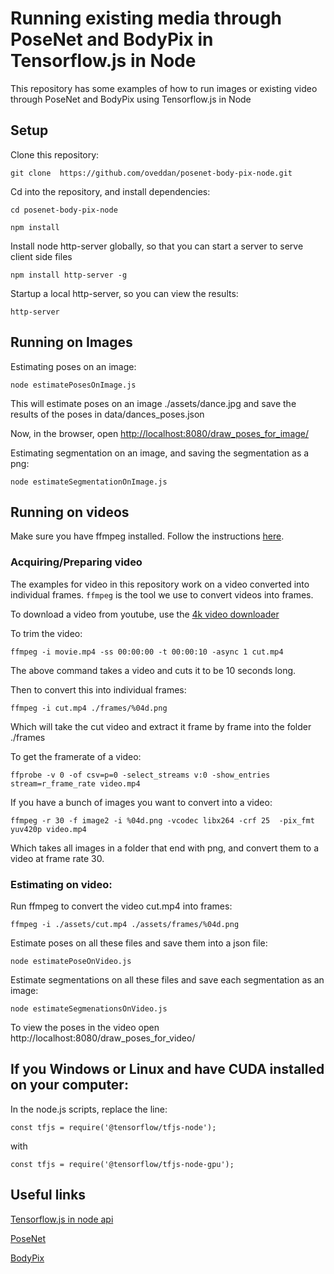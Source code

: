 # Running existing media through PoseNet and BodyPix in Tensorflow.js in Node

This repository has some examples of how to run images or existing video through PoseNet and BodyPix using Tensorflow.js in Node

## Setup

Clone this repository:

    git clone  https://github.com/oveddan/posenet-body-pix-node.git

Cd into the repository, and install dependencies:

    cd posenet-body-pix-node

    npm install

Install node http-server globally, so that you can start a server to serve client side files

    npm install http-server -g

Startup a local http-server, so you can view the results:

    http-server

## Running on Images

Estimating poses on an image:

    node estimatePosesOnImage.js

This will estimate poses on an image ./assets/dance.jpg and save the results of the poses in data/dances_poses.json

Now, in the browser, open  [http://localhost:8080/draw_poses_for_image/](http://localhost:8080/draw_poses_for_image/)

Estimating segmentation on an image, and saving the segmentation as a png:

    node estimateSegmentationOnImage.js

## Running on videos

Make sure you have ffmpeg installed.  Follow the instructions [here](https://github.com/fluent-ffmpeg/node-fluent-ffmpeg/wiki/Installing-ffmpeg-on-Mac-OS-X).

### Acquiring/Preparing video

The examples for video in this repository work on a video converted into individual frames. `ffmpeg` is the tool we use to convert videos into frames.

To download a video from youtube, use the [4k video downloader](http://www.4kdownload.com/)

To trim the video:

    ffmpeg -i movie.mp4 -ss 00:00:00 -t 00:00:10 -async 1 cut.mp4

The above command takes a video and cuts it to be 10 seconds long.

Then to convert this into individual frames:

    ffmpeg -i cut.mp4 ./frames/%04d.png

Which will take the cut video and extract it frame by frame into the folder ./frames

To get the framerate of a video:

    ffprobe -v 0 -of csv=p=0 -select_streams v:0 -show_entries stream=r_frame_rate video.mp4

If you have a bunch of images you want to convert into a video:

    ffmpeg -r 30 -f image2 -i %04d.png -vcodec libx264 -crf 25  -pix_fmt yuv420p video.mp4

Which takes all images in a folder that end with png, and convert them to a video at frame rate 30.

### Estimating on video:

Run ffmpeg to convert the video cut.mp4 into frames:

    ffmpeg -i ./assets/cut.mp4 ./assets/frames/%04d.png

Estimate poses on all these files and save them into a json file:

    node estimatePoseOnVideo.js

Estimate segmentations on all these files and save each segmentation as an image:

    node estimateSegmenationsOnVideo.js

To view the poses in the video open http://localhost:8080/draw_poses_for_video/

## If you Windows or Linux and have CUDA installed on your computer:

In the node.js scripts, replace the line:

    const tfjs = require('@tensorflow/tfjs-node');

with 

    const tfjs = require('@tensorflow/tfjs-node-gpu');

## Useful links

[Tensorflow.js in node api](https://js.tensorflow.org/api_node/1.3.1/)

[PoseNet](https://github.com/tensorflow/tfjs-models/tree/master/posenet)

[BodyPix](https://github.com/tensorflow/tfjs-models/tree/master/body-pix)